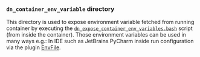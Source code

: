 ### `dn_container_env_variable` directory
This directory is used to expose environment variable fetched from running container by executing
the [`dn_expose_container_env_variables.bash`](https://github.com/norlab-ulaval/dockerized-norlab/blob/6a086487af5374a9f49337e729d101ce17d2cca8/dockerized-norlab-images/core-images/dn-project/project-develop/dn_expose_container_env_variables.bash) script (from inside the container).
Those environment variables can be used in many ways e.g.: In IDE such as JetBrains PyCharm inside 
run configuration via the plugin [EnvFile](https://github.com/Ashald/EnvFile).
